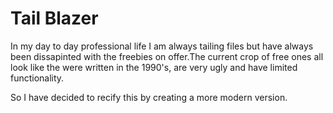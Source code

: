 # Tail Blazer

In my day to day professional life I am always tailing files but have always been dissapinted with the freebies on offer.The current crop of free ones all look like the were written in the 1990's, are very ugly and have limited functionality.

So I have decided to recify this by creating a more modern version. 

